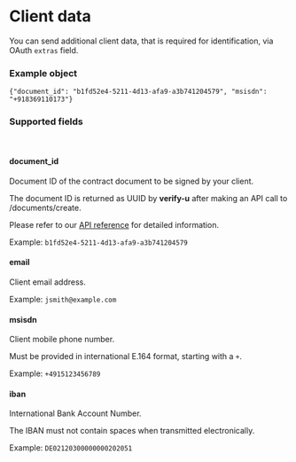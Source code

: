 # Client data


You can send additional client data, that is required for identification, via OAuth `extras` field.

### Example object <a name="example-extras"></a>

`{"document_id": "b1fd52e4-5211-4d13-afa9-a3b741204579", "msisdn": "+918369110173"}`


### Supported fields <a name="supported-fields"></a>

<br >

#### **document_id**

Document ID of the contract document to be signed by your client.

The document ID is returned as UUID by **verify-u** after making an API call to /documents/create.

Please refer to our [API reference](reference) for detailed information.

Example: `b1fd52e4-5211-4d13-afa9-a3b741204579`

#### **email**

Client email address.

Example: `jsmith@example.com`

#### **msisdn**

Client mobile phone number.

Must be provided in international E.164 format, starting with a `+`.

Example: `+4915123456789`

#### **iban**

International Bank Account Number.

The IBAN must not contain spaces when transmitted electronically.

Example: `DE02120300000000202051`
